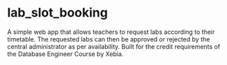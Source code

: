 # lab_slot_booking
A simple web app that allows teachers to request labs according to their timetable.  The requested labs can then be approved or rejected by the central administrator as per availability. Built for the credit requirements of the Database Engineer Course by Xebia.
